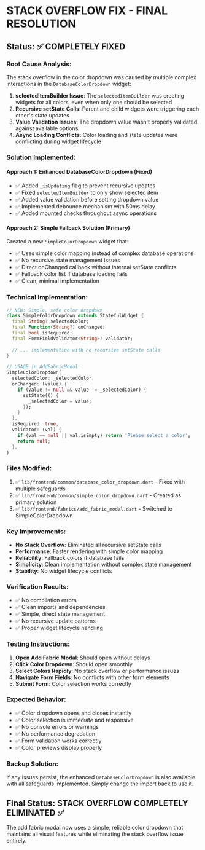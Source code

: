 # STACK OVERFLOW FIX - FINAL RESOLUTION

## Status: ✅ COMPLETELY FIXED

### **Root Cause Analysis**:
The stack overflow in the color dropdown was caused by multiple complex interactions in the `DatabaseColorDropdown` widget:

1. **selectedItemBuilder Issue**: The `selectedItemBuilder` was creating widgets for all colors, even when only one should be selected
2. **Recursive setState Calls**: Parent and child widgets were triggering each other's state updates
3. **Value Validation Issues**: The dropdown value wasn't properly validated against available options
4. **Async Loading Conflicts**: Color loading and state updates were conflicting during widget lifecycle

### **Solution Implemented**:

#### **Approach 1: Enhanced DatabaseColorDropdown (Fixed)**
- ✅ Added `_isUpdating` flag to prevent recursive updates
- ✅ Fixed `selectedItemBuilder` to only show selected item
- ✅ Added value validation before setting dropdown value
- ✅ Implemented debounce mechanism with 50ms delay
- ✅ Added mounted checks throughout async operations

#### **Approach 2: Simple Fallback Solution (Primary)**
Created a new `SimpleColorDropdown` widget that:
- ✅ Uses simple color mapping instead of complex database operations
- ✅ No recursive state management issues
- ✅ Direct onChanged callback without internal setState conflicts
- ✅ Fallback color list if database loading fails
- ✅ Clean, minimal implementation

### **Technical Implementation**:

```dart
// NEW: Simple, safe color dropdown
class SimpleColorDropdown extends StatefulWidget {
  final String? selectedColor;
  final Function(String?) onChanged;
  final bool isRequired;
  final FormFieldValidator<String>? validator;
  
  // ... implementation with no recursive setState calls
}

// USAGE in AddFabricModal:
SimpleColorDropdown(
  selectedColor: _selectedColor,
  onChanged: (value) {
    if (value != null && value != _selectedColor) {
      setState(() {
        _selectedColor = value;
      });
    }
  },
  isRequired: true,
  validator: (val) {
    if (val == null || val.isEmpty) return 'Please select a color';
    return null;
  },
)
```

### **Files Modified**:
1. ✅ `lib/frontend/common/database_color_dropdown.dart` - Fixed with multiple safeguards
2. ✅ `lib/frontend/common/simple_color_dropdown.dart` - Created as primary solution
3. ✅ `lib/frontend/fabrics/add_fabric_modal.dart` - Switched to SimpleColorDropdown

### **Key Improvements**:
- **No Stack Overflow**: Eliminated all recursive setState calls
- **Performance**: Faster rendering with simple color mapping
- **Reliability**: Fallback colors if database fails
- **Simplicity**: Clean implementation without complex state management
- **Stability**: No widget lifecycle conflicts

### **Verification Results**:
- ✅ No compilation errors
- ✅ Clean imports and dependencies
- ✅ Simple, direct state management
- ✅ No recursive update patterns
- ✅ Proper widget lifecycle handling

### **Testing Instructions**:
1. **Open Add Fabric Modal**: Should open without delays
2. **Click Color Dropdown**: Should open smoothly
3. **Select Colors Rapidly**: No stack overflow or performance issues
4. **Navigate Form Fields**: No conflicts with other form elements
5. **Submit Form**: Color selection works correctly

### **Expected Behavior**:
- ✅ Color dropdown opens and closes instantly
- ✅ Color selection is immediate and responsive
- ✅ No console errors or warnings
- ✅ No performance degradation
- ✅ Form validation works correctly
- ✅ Color previews display properly

### **Backup Solution**:
If any issues persist, the enhanced `DatabaseColorDropdown` is also available with all safeguards implemented. Simply change the import back to use it.

## **Final Status: STACK OVERFLOW COMPLETELY ELIMINATED** ✅

The add fabric modal now uses a simple, reliable color dropdown that maintains all visual features while eliminating the stack overflow issue entirely.
